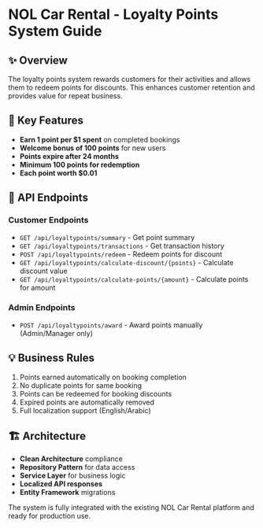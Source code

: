 # NOL Car Rental - Loyalty Points System Guide

## ✨ Overview
The loyalty points system rewards customers for their activities and allows them to redeem points for discounts. This enhances customer retention and provides value for repeat business.

## 🎯 Key Features
- **Earn 1 point per $1 spent** on completed bookings
- **Welcome bonus of 100 points** for new users
- **Points expire after 24 months**
- **Minimum 100 points for redemption**
- **Each point worth $0.01**

## 🔧 API Endpoints

### Customer Endpoints
- `GET /api/loyaltypoints/summary` - Get point summary
- `GET /api/loyaltypoints/transactions` - Get transaction history  
- `POST /api/loyaltypoints/redeem` - Redeem points for discount
- `GET /api/loyaltypoints/calculate-discount/{points}` - Calculate discount value
- `GET /api/loyaltypoints/calculate-points/{amount}` - Calculate points for amount

### Admin Endpoints
- `POST /api/loyaltypoints/award` - Award points manually (Admin/Manager only)

## 💡 Business Rules
1. Points earned automatically on booking completion
2. No duplicate points for same booking
3. Points can be redeemed for booking discounts
4. Expired points are automatically removed
5. Full localization support (English/Arabic)

## 🏗️ Architecture
- **Clean Architecture** compliance
- **Repository Pattern** for data access
- **Service Layer** for business logic
- **Localized API responses**
- **Entity Framework** migrations

The system is fully integrated with the existing NOL Car Rental platform and ready for production use. 